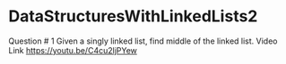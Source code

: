 # DataStructuresWithLinkedLists2
Question # 1 Given a singly linked list, find middle of the linked list.
Video Link https://youtu.be/C4cu2ljPYew
